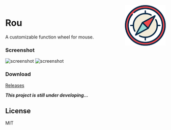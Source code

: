 <img align="right" src="Res/logo_png.png" height="128">

# Rou
A customizable function wheel for mouse.

### Screenshot
![screenshot](https://cloud.githubusercontent.com/assets/11247099/21486582/c45047a8-cbf1-11e6-91db-24ef2b1c3092.gif)
![screenshot](https://cloud.githubusercontent.com/assets/11247099/21749577/5ad10cbe-d5dc-11e6-81ff-421b638ab713.gif)

### Download 
[Releases](https://github.com/antfu/rou/releases)

***This project is still under developing...***

## License
MIT
